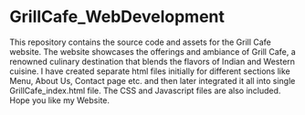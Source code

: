 # GrillCafe_WebDevelopment
This repository contains the source code and assets for the Grill Cafe website. 
The website showcases the offerings and ambiance of Grill Cafe, a renowned culinary destination that blends the flavors of Indian and Western cuisine.
I have created separate html files initially for different sections like Menu, About Us, Contact page etc. and then later integrated it all into single GrillCafe_index.html file. 
The CSS and Javascript files are also included. 
Hope you like my Website.
